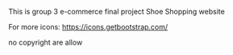 This is group 3 e-commerce final project
Shoe Shopping website

For more icons: https://icons.getbootstrap.com/

no copyright are allow

